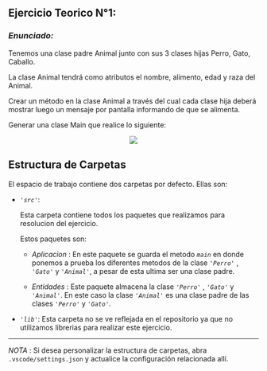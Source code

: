 ## Ejercicio Teorico N°1:

### *Enunciado:*

Tenemos una clase padre Animal junto con sus 3 clases hijas Perro, Gato, Caballo.

La clase Animal tendrá como atributos el nombre, alimento, edad y raza del Animal.

Crear un método en la clase Animal a través del cual cada clase hija deberá mostrar luego un
mensaje por pantalla informando de que se alimenta. 

Generar una clase Main que realice lo siguiente:

<p align="center">
  <img src="https://raw.githubusercontent.com/Tanitodas/master/03_Herencia/02_EjerciciosPracticos/01_EjercicioPractico/Imagen%20de%20lo%20que%20se%20pide%20hacer%20en%20el%20main.png" />
</p>

## Estructura de Carpetas

El espacio de trabajo contiene dos carpetas por defecto.
Ellas son:

+ *`'src'`*:
    <p>Esta carpeta contiene todos los paquetes que realizamos para resolucion del ejercicio.</p>

    Estos paquetes son:
    + *Aplicacion* : En este paquete se guarda el metodo *`main`* en donde ponemos a prueba los diferentes metodos de la clase *`'Perro'`* , *`'Gato'`* y *`'Animal'`*, a pesar de esta ultima ser una clase padre.

    + *Entidades* : Este paquete almacena la clase *`'Perro'`* , *`'Gato'`* y *`'Animal'`*. En este caso la clase *`'Animal'`* es una clase padre de las clases  *`'Perro'`* y *`'Gato'`*.

+ *`'lib'`*: Esta carpeta no se ve reflejada en el repositorio ya que no utilizamos librerias para realizar este ejercicio.

---

*NOTA* : Si desea personalizar la estructura de carpetas, abra `.vscode/settings.json` y actualice la configuración relacionada allí.
